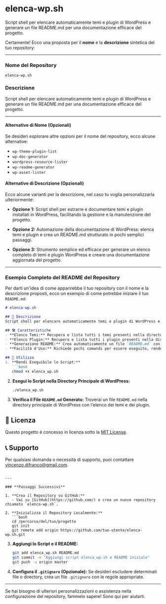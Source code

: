 # elenca-wp.sh
Script shell per elencare automaticamente temi e plugin di WordPress e generare un file README.md per una documentazione efficace del progetto.

Certamente! Ecco una proposta per il **nome** e la **descrizione** sintetica del tuo repository:

---

### **Nome del Repository**
`elenca-wp.sh`

### **Descrizione**
Script shell per elencare automaticamente temi e plugin di WordPress e generare un file README.md per una documentazione efficace del progetto.

---

#### **Alternative di Nome (Opzionali)**
Se desideri esplorare altre opzioni per il nome del repository, ecco alcune alternative:

- `wp-theme-plugin-list`
- `wp-doc-generator`
- `wordpress-resource-lister`
- `wp-readme-generator`
- `wp-asset-lister`

#### **Alternative di Descrizione (Opzionali)**
Ecco alcune varianti per la descrizione, nel caso tu voglia personalizzarla ulteriormente:

- **Opzione 1:**
  Script shell per estrarre e documentare temi e plugin installati in WordPress, facilitando la gestione e la manutenzione del progetto.

- **Opzione 2:**
  Automazione della documentazione di WordPress: elenca temi e plugin e crea un README.md strutturato in pochi semplici passaggi.

- **Opzione 3:**
  Strumento semplice ed efficace per generare un elenco completo di temi e plugin WordPress e creare una documentazione aggiornata del progetto.

---

### **Esempio Completo del README del Repository**

Per darti un'idea di come apparirebbe il tuo repository con il nome e la descrizione proposti, ecco un esempio di come potrebbe iniziare il tuo `README.md`:

```markdown
# elenca-wp.sh

## 📄 Descrizione
Script shell per elencare automaticamente temi e plugin di WordPress e generare un file `README.md` per una documentazione efficace del progetto.

## 🛠️ Caratteristiche
- **Elenco Temi:** Recupera e lista tutti i temi presenti nella directory `wp-content/themes`.
- **Elenco Plugin:** Recupera e lista tutti i plugin presenti nella directory `wp-content/plugins`.
- **Generazione README:** Crea automaticamente un file `README.md` con l'elenco dei temi e dei plugin, facilitando la documentazione del progetto.
- **Facilità d'Uso:** Richiede pochi comandi per essere eseguito, rendendolo accessibile anche a chi ha poca esperienza con la shell.

## 🚀 Utilizzo
1. **Rendi Eseguibile lo Script:**
   ```bash
   chmod +x elenca_wp.sh
   ```

2. **Esegui lo Script nella Directory Principale di WordPress:**
   ```bash
   ./elenca_wp.sh
   ```

3. **Verifica il File `README.md` Generato:**
   Troverai un file `README.md` nella directory principale di WordPress con l'elenco dei temi e dei plugin.

## 📜 Licenza
Questo progetto è concesso in licenza sotto la [MIT License](LICENSE).

## 📞 Supporto
Per qualsiasi domanda o necessità di supporto, puoi contattare [vincenzo.difranco@gmail.com](mailto:vincenzo.difranco@gmail.com).
```

---

### **Passaggi Successivi**

1. **Crea il Repository su GitHub:**
   - Vai su [GitHub](https://github.com/) e crea un nuovo repository chiamato `elenca-wp.sh`.

2. **Inizializza il Repository Localmente:**
   ```bash
   cd /percorso/del/tuo/progetto
   git init
   git remote add origin https://github.com/tuo-utente/elenca-wp.sh.git
   ```

3. **Aggiungi lo Script e il README:**
   ```bash
   git add elenca_wp.sh README.md
   git commit -m "Aggiungi script elenca_wp.sh e README iniziale"
   git push -u origin master
   ```

4. **Configura il `.gitignore` (Opzionale):**
   Se desideri escludere determinati file o directory, crea un file `.gitignore` con le regole appropriate.

---

Se hai bisogno di ulteriori personalizzazioni o assistenza nella configurazione del repository, fammelo sapere! Sono qui per aiutarti.
